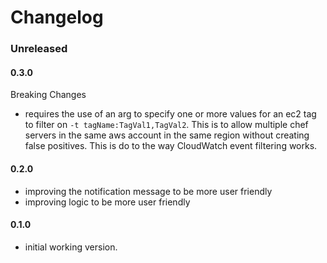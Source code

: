 # Changelog

### Unreleased

#### 0.3.0
Breaking Changes
- requires the use of an arg to specify one or more values for an ec2 tag to filter on `-t tagName:TagVal1,TagVal2`. This is to allow multiple chef servers in the same aws account in the same region without creating false positives. This is do to the way CloudWatch event filtering works.

#### 0.2.0
- improving the notification message to be more user friendly
- improving logic to be more user friendly

#### 0.1.0
- initial working version.
